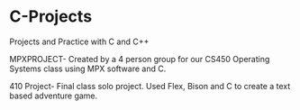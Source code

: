C-Projects
==========

Projects and Practice with C and C++

MPXPROJECT- Created by a 4 person group for our CS450 Operating Systems class using MPX software and C.


410 Project- Final class solo project. Used Flex, Bison and C to create a text based adventure game.
